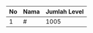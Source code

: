 | No | Nama            | Jumlah Level |
|----|-----------------|--------------|
| 1  | #    |    1005        |

